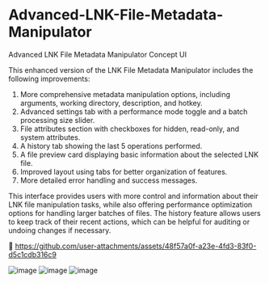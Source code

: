 # Advanced-LNK-File-Metadata-Manipulator
Advanced LNK File Metadata Manipulator Concept UI

This enhanced version of the LNK File Metadata Manipulator includes the following improvements:

1. More comprehensive metadata manipulation options, including arguments, working directory, description, and hotkey.
2. Advanced settings tab with a performance mode toggle and a batch processing size slider.
3. File attributes section with checkboxes for hidden, read-only, and system attributes.
4. A history tab showing the last 5 operations performed.
5. A file preview card displaying basic information about the selected LNK file.
6. Improved layout using tabs for better organization of features.
7. More detailed error handling and success messages.


This interface provides users with more control and information about their LNK file manipulation tasks, while also offering performance optimization options for handling larger batches of files. The history feature allows users to keep track of their recent actions, which can be helpful for auditing or undoing changes if necessary.

🎥 https://github.com/user-attachments/assets/48f57a0f-a23e-4fd3-83f0-d5c1cdb316c9


![image](https://github.com/user-attachments/assets/f1f423f4-4247-4ac5-835e-bcf5e9b362a6)
![image](https://github.com/user-attachments/assets/0b04c461-4d19-400e-96ac-af2039658b86)
![image](https://github.com/user-attachments/assets/3e18565c-34bb-4d66-8eec-b2392332a7aa)





